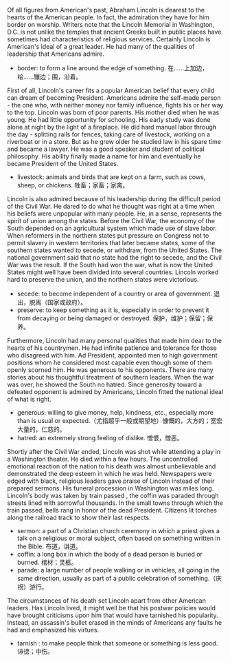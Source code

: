 Of all figures from American's past, Abraham Lincoln is dearest to the hearts of the American people. In fact, the admiration they have for him border on worship. Writers note that the Lincoln Memorial in Washington, D.C. is not unlike the temples that ancient Greeks built in public places have sometimes had characteristics of religious services. Certainly Lincoln is American's ideal of a great leader. He had many of the qualities of leadership that Americans admire.

* border: to form a line around the edge of something. 在……上加边，给……镶边；围，沿着。

First of all, Lincoln's career fits a popular American belief that every child can dream of becoming President. Americans admire the self-made person - the one who, with neither money nor family influence, fights his or her way to the top. Lincoln was born of poor parents. His mother died when he was young. He had little opportunity for schooling. His early study was done alone at night by the light of a fireplace. He did hard manual labor through the day - splitting rails for fences, taking care of livestock, working on a riverboat or in a store. But as he grew older he studied law in his spare time and became a lawyer. He was a good speaker and student of political philosophy. His ability finally made a name for him and eventually he became President of the United States.

* livestock: animals and birds that are kept on a farm, such as cows, sheep, or chickens. 牲畜；家畜；家禽。

Lincoln is also admired because of his leadership during the difficult period of the Civil War. He dared to do what he thought was right at a time when his beliefs were unpopular with many people. He, in a sense, represents the spirit of union among the states. Before the Civil War, the economy of the South depended on an agricultural system which made use of slave labor. When reformers in the northern states put pressure on Congress not to permit slavery in western territories that later became states, some of the southern states wanted to secede, or withdraw, from the United States. The national government said that no state had the right to secede, and the Civil War was the result. If the South had won the war, what is now the United States might well have been divided into several countries. Lincoln worked hard to preserve the union, and the northern states were victorious.

* secede: to become independent of a country or area of government. 退出，脱离（国家或政府）。
* preserve: to keep something as it is, especially in order to prevent it from decaying or being damaged or destroyed. 保护，维护；保留；保养。

Furthermore, Lincoln had many personal qualities that made him dear to the hearts of his countrymen. He had infinite patience and tolerance for those who disagreed with him. Ad President, appointed men to high government positions whom he considered most capable even though some of them openly scorned him. He was generous to his opponents. There are many stories about his thoughtful treatment of southern leaders. When the war was over, he showed the South no hatred. Since generosity toward a defeated opponent is admired by Americans, Lincoln fitted the national ideal of what is right.

* generous: willing to give money, help, kindness, etc., especially more than is usual or expected.（尤指超乎一般或期望地）慷慨的，大方的；宽宏大量的，仁慈的。
* hatred: an extremely strong feeling of dislike. 憎恨，憎恶。

Shortly after the Civil War ended, Lincoln was shot while attending a play in a Washington theater. He died within a few hours. The uncontrolled emotional reaction of the nation to his death was almost unbelievable and demonstrated the deep esteem in which he was held. Newspapers were edged with black, religious leaders gave praise of Lincoln instead of their prepared sermons. His funeral procession in Washington was miles long. Lincoln's body was taken by train passed , the coffin was paraded through streets lined with sorrowful thousands. In the small towns through which the train passed, bells rang in honor of the dead President. Citizens lit torches along the railroad track to show their last respects.

* sermon: a part of a Christian church ceremony in which a priest gives a talk on a religious or moral subject, often based on something written in the Bible. 布道，讲道。
* coffin: a long box in which the body of a dead person is buried or burned. 棺材；灵柩。
* parade: a large number of people walking or in vehicles, all going in the same direction, usually as part of a public celebration of something.（庆祝）游行。

The circumstances of his death set Lincoln apart from other American leaders. Has Lincoln lived, it might well be that his postwar policies would have brought criticisms upon him that would have tarnished his popularity. Instead, an assassin's bullet erased in the minds of Americans any faults he had and emphasized his virtues.

* tarnish : to make people think that someone or something is less good. 诽谤；中伤。
